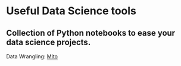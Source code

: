 # Useful Data Science tools
## Collection of Python notebooks to ease your data science projects.

Data Wrangling: [Mito](https://trymito.io/)
